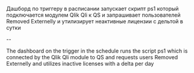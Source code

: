 Дашборд по триггеру в расписании запускает скрипт ps1 который подключается модулем Qlik Qli к QS 
и запрашивает пользователей Removed Externelly и утилизирует неактивные лицензии с дельтой в сутки

--

The dashboard on the trigger in the schedule runs the script ps1 which is connected by the Qlik Qli module to QS 
and requests users Removed Externelly and utilizes inactive licenses with a delta per day

